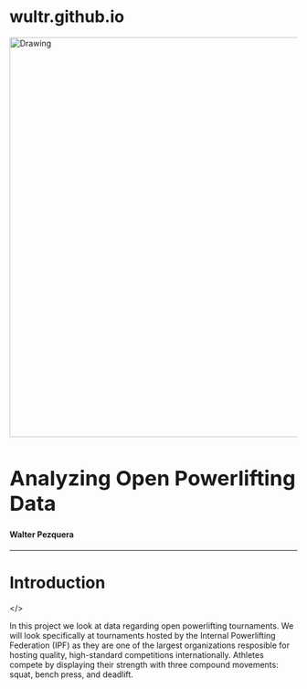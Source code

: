 # wultr.github.io
<body>
  <div tabindex="-1" id="notebook" class="border-box-sizing">
    <div class="container" id="notebook-container">

<div class="cell border-box-sizing text_cell rendered"><div class="prompt input_prompt">
</div>
<div class="inner_cell">
<div class="text_cell_render border-box-sizing rendered_html">
<p><img src="https://images.unsplash.com/photo-1541600383005-565c949cf777?ixlib=rb-4.0.3&ixid=MnwxMjA3fDB8MHxwaG90by1wYWdlfHx8fGVufDB8fHx8&auto=format&fit=crop&w=1740&q=80" alt="Drawing" style="width: 700px;"/></p>
<p></p>
<p><h1 style="font-size:36px;">Analyzing Open Powerlifting Data</h1></p>
<p><h4>
Walter Pezquera</h4></p>
<p><hr></p>
<p><h1>Introduction</h1>
&lt;/&gt;</p>
<body><p>

In this project we look at data regarding open powerlifting tournaments. We will look specifically at tournaments hosted by the Internal Powerlifting Federation (IPF) as they are one of the largest organizations resposible for hosting quality, high-standard competitions internationally. Athletes compete by displaying their strength with three compound movements: squat, bench press, and deadlift. 
